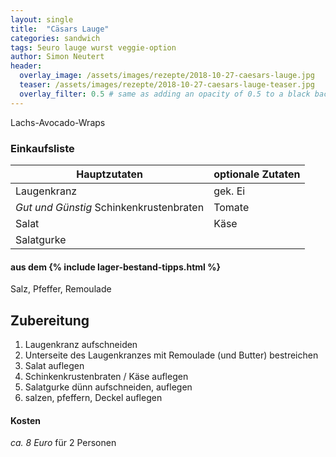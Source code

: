 ```yaml
---
layout: single
title:  "Cäsars Lauge"
categories: sandwich
tags: 5euro lauge wurst veggie-option
author: Simon Neutert
header:
  overlay_image: /assets/images/rezepte/2018-10-27-caesars-lauge.jpg
  teaser: /assets/images/rezepte/2018-10-27-caesars-lauge-teaser.jpg
  overlay_filter: 0.5 # same as adding an opacity of 0.5 to a black background
---
```


Lachs-Avocado-Wraps

### Einkaufsliste

| Hauptzutaten | optionale Zutaten |
|---|---|
| Laugenkranz | gek. Ei |
| _Gut und Günstig_ Schinkenkrustenbraten | Tomate |
| Salat | Käse |
| Salatgurke | |

#### aus dem {% include lager-bestand-tipps.html %}

Salz, Pfeffer, Remoulade

## Zubereitung

1. Laugenkranz aufschneiden
2. Unterseite des Laugenkranzes mit Remoulade (und Butter) bestreichen
3. Salat auflegen
4. Schinkenkrustenbraten / Käse auflegen
5. Salatgurke dünn aufschneiden, auflegen
6. salzen, pfeffern, Deckel auflegen

#### Kosten

_ca. 8 Euro_ für 2 Personen
